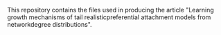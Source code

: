 This repository contains the files used in producing the article "Learning growth mechanisms of tail realisticpreferential attachment models from networkdegree distributions".
